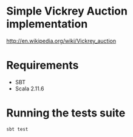 # Simple Vickrey Auction implementation
http://en.wikipedia.org/wiki/Vickrey_auction

# Requirements
- SBT
- Scala 2.11.6

# Running the tests suite
    sbt test
